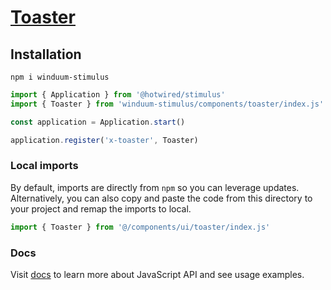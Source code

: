 # [Toaster](https://winduum.dev/docs/components/toaster.html)

## Installation
```shell
npm i winduum-stimulus
```

```js
import { Application } from '@hotwired/stimulus'
import { Toaster } from 'winduum-stimulus/components/toaster/index.js'

const application = Application.start()

application.register('x-toaster', Toaster)
```

### Local imports
By default, imports are directly from `npm` so you can leverage updates.
Alternatively, you can also copy and paste the code from this directory to your project and remap the imports to local.

```js
import { Toaster } from '@/components/ui/toaster/index.js'
```

### Docs
Visit [docs](https://winduum.dev/docs/components/toaster.html) to learn more about JavaScript API and see usage examples.

